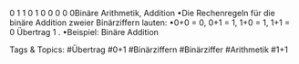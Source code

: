 0          1 1 0 1
0          0 0 0 0Binäre Arithmetik, Addition
•Die Rechenregeln für die binäre Addition zweier Binärziffern lauten:
•0+0 = 0, 0+1 = 1, 1+0 = 1, 1+1 = 0 Übertrag 1 .
•Beispiel: Binäre Addition

   Tags & Topics:
   #Übertrag
   #0+1
   #Binärziffern
   #Binärziffer
   #Arithmetik
   #1+1